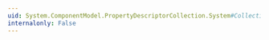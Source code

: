 ```yaml
---
uid: System.ComponentModel.PropertyDescriptorCollection.System#Collections#IEnumerable#GetEnumerator
internalonly: False
---
```

